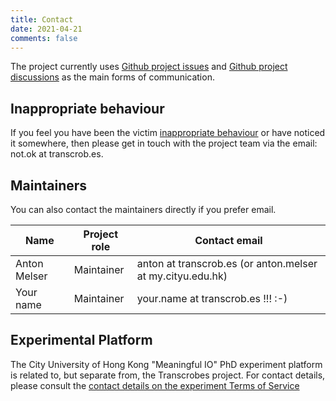 ```yaml
---
title: Contact
date: 2021-04-21
comments: false
---
```


The project currently uses [Github project issues](https://github.com/transcrobes/transcrobes/issues) and [Github project discussions](https://github.com/transcrobes/transcrobes/discussions) as the main forms of communication.

## Inappropriate behaviour
If you feel you have been the victim [inappropriate behaviour](/page/code_of_conduct) or have noticed it somewhere, then please get in touch with the project team via the email: not.ok at transcrob.es.

## Maintainers
You can also contact the maintainers directly if you prefer email.

| Name | Project role | Contact email |
|----|----|----|
| Anton Melser | Maintainer | anton at transcrob.es (or anton.melser at my.cityu.edu.hk) |
| Your name | Maintainer | your.name at transcrob.es !!! :-) |

## Experimental Platform
The City University of Hong Kong "Meaningful IO" PhD experiment platform is related to, but separate from, the Transcrobes project. For contact details, please consult the [contact details on the experiment Terms of Service](https://am.transcrob.es/static/consent.html)
